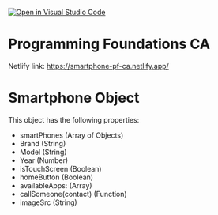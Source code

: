 [![Open in Visual Studio Code](https://classroom.github.com/assets/open-in-vscode-718a45dd9cf7e7f842a935f5ebbe5719a5e09af4491e668f4dbf3b35d5cca122.svg)](https://classroom.github.com/online_ide?assignment_repo_id=11918093&assignment_repo_type=AssignmentRepo)

# Programming Foundations CA

Netlify link: https://smartphone-pf-ca.netlify.app/

# Smartphone Object

This object has the following properties:

- smartPhones (Array of Objects)
- Brand (String)
- Model (String)
- Year (Number)
- isTouchScreen (Boolean)
- homeButton (Boolean)
- availableApps: (Array)
- callSomeone(contact) (Function)
- imageSrc (String)

